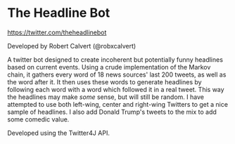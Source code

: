 # The Headline Bot
https://twitter.com/theheadlinebot

Developed by Robert Calvert (@robxcalvert)

A twitter bot designed to create incoherent but potentially funny headlines based on current events.
Using a crude implementation of the Markov chain, it gathers every word of 18 news sources' last 200 tweets,
as well as the word after it. It then uses these words to generate headlines by following each word with a
word which followed it in a real tweet. This way the headlines may make *some* sense, but will still be random.
I have attempted to use both left-wing, center and right-wing Twitters to get a nice sample of headlines.
I also add Donald Trump's tweets to the mix to add some comedic value.

Developed using the Twitter4J API.
